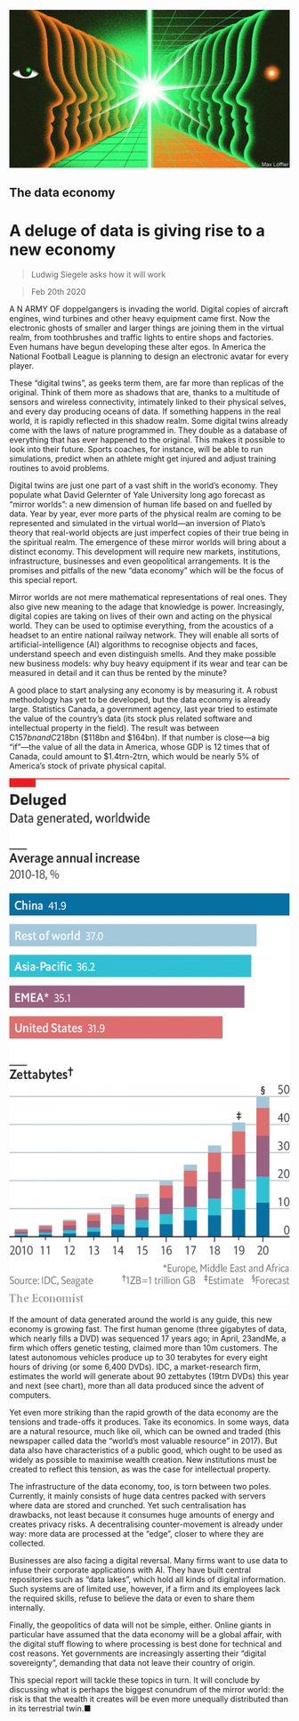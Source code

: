 ![](./images/20200222_SRD001_0.jpg)

## The data economy

# A deluge of data is giving rise to a new economy

> Ludwig Siegele asks how it will work

> Feb 20th 2020

A N ARMY OF doppelgangers is invading the world. Digital copies of aircraft engines, wind turbines and other heavy equipment came first. Now the electronic ghosts of smaller and larger things are joining them in the virtual realm, from toothbrushes and traffic lights to entire shops and factories. Even humans have begun developing these alter egos. In America the National Football League is planning to design an electronic avatar for every player.

These “digital twins”, as geeks term them, are far more than replicas of the original. Think of them more as shadows that are, thanks to a multitude of sensors and wireless connectivity, intimately linked to their physical selves, and every day producing oceans of data. If something happens in the real world, it is rapidly reflected in this shadow realm. Some digital twins already come with the laws of nature programmed in. They double as a database of everything that has ever happened to the original. This makes it possible to look into their future. Sports coaches, for instance, will be able to run simulations, predict when an athlete might get injured and adjust training routines to avoid problems.

Digital twins are just one part of a vast shift in the world’s economy. They populate what David Gelernter of Yale University long ago forecast as “mirror worlds”: a new dimension of human life based on and fuelled by data. Year by year, ever more parts of the physical realm are coming to be represented and simulated in the virtual world—an inversion of Plato’s theory that real-world objects are just imperfect copies of their true being in the spiritual realm. The emergence of these mirror worlds will bring about a distinct economy. This development will require new markets, institutions, infrastructure, businesses and even geopolitical arrangements. It is the promises and pitfalls of the new “data economy” which will be the focus of this special report.

Mirror worlds are not mere mathematical representations of real ones. They also give new meaning to the adage that knowledge is power. Increasingly, digital copies are taking on lives of their own and acting on the physical world. They can be used to optimise everything, from the acoustics of a headset to an entire national railway network. They will enable all sorts of artificial-intelligence (AI) algorithms to recognise objects and faces, understand speech and even distinguish smells. And they make possible new business models: why buy heavy equipment if its wear and tear can be measured in detail and it can thus be rented by the minute?

A good place to start analysing any economy is by measuring it. A robust methodology has yet to be developed, but the data economy is already large. Statistics Canada, a government agency, last year tried to estimate the value of the country’s data (its stock plus related software and intellectual property in the field). The result was between C$157bn and C$218bn ($118bn and $164bn). If that number is close—a big “if”—the value of all the data in America, whose GDP is 12 times that of Canada, could amount to $1.4trn-2trn, which would be nearly 5% of America’s stock of private physical capital.

![](./images/20200222_SRC130.png)

If the amount of data generated around the world is any guide, this new economy is growing fast. The first human genome (three gigabytes of data, which nearly fills a DVD) was sequenced 17 years ago; in April, 23andMe, a firm which offers genetic testing, claimed more than 10m customers. The latest autonomous vehicles produce up to 30 terabytes for every eight hours of driving (or some 6,400 DVDs). IDC, a market-research firm, estimates the world will generate about 90 zettabytes (19trn DVDs) this year and next (see chart), more than all data produced since the advent of computers.

Yet even more striking than the rapid growth of the data economy are the tensions and trade-offs it produces. Take its economics. In some ways, data are a natural resource, much like oil, which can be owned and traded (this newspaper called data the “world’s most valuable resource” in 2017). But data also have characteristics of a public good, which ought to be used as widely as possible to maximise wealth creation. New institutions must be created to reflect this tension, as was the case for intellectual property.

The infrastructure of the data economy, too, is torn between two poles. Currently, it mainly consists of huge data centres packed with servers where data are stored and crunched. Yet such centralisation has drawbacks, not least because it consumes huge amounts of energy and creates privacy risks. A decentralising counter-movement is already under way: more data are processed at the “edge”, closer to where they are collected.

Businesses are also facing a digital reversal. Many firms want to use data to infuse their corporate applications with AI. They have built central repositories such as “data lakes”, which hold all kinds of digital information. Such systems are of limited use, however, if a firm and its employees lack the required skills, refuse to believe the data or even to share them internally.

Finally, the geopolitics of data will not be simple, either. Online giants in particular have assumed that the data economy will be a global affair, with the digital stuff flowing to where processing is best done for technical and cost reasons. Yet governments are increasingly asserting their “digital sovereignty”, demanding that data not leave their country of origin.

This special report will tackle these topics in turn. It will conclude by discussing what is perhaps the biggest conundrum of the mirror world: the risk is that the wealth it creates will be even more unequally distributed than in its terrestrial twin.■